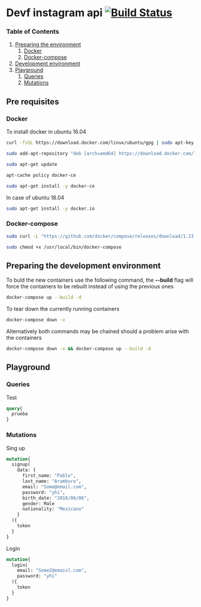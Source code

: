 # Devf instagram api [![Build Status](https://travis-ci.org/PootisPenserHere/devf-instagram-api.svg?branch=master)](https://travis-ci.org/PootisPenserHere/devf-instagram-api)

### Table of Contents
1. [Preparing the environment](#Pre-requisites)
    1. [Docker](#Docker)
    1. [Docker-compose](#Docker-compose)
2. [Development environment](#Preparing-the-development-environment)
3. [Playground](#Playground)
    1. [Queries](#Queries)
    2. [Mutations](#Mutations)

## Pre requisites
### Docker
To install docker in ubuntu 16.04
```bash
curl -fsSL https://download.docker.com/linux/ubuntu/gpg | sudo apt-key add -

sudo add-apt-repository "deb [arch=amd64] https://download.docker.com/linux/ubuntu $(lsb_release -cs) stable"

sudo apt-get update

apt-cache policy docker-ce

sudo apt-get install -y docker-ce
```

In case of ubuntu 18.04
```bash
sudo apt-get install -y docker.io
```

### Docker-compose
```bash
sudo curl -L "https://github.com/docker/compose/releases/download/1.23.1/docker-compose-$(uname -s)-$(uname -m)" -o /usr/local/bin/docker-compose

sudo chmod +x /usr/local/bin/docker-compose
```

## Preparing the development environment
To buld the new containers use the following command, the **--build** flag will force the containers to be rebuilt instead of using the previous ones
```bash
docker-compose up --build -d
```

To tear down the currently running containers
```bash
docker-compose down -v
```

Alternatively both commands may be chained should a problem arise with the containers
```bash
docker-compose down -v && docker-compose up --build -d
```

## Playground
### Queries

Test
```graphql
query{
  prueba
}
```

### Mutations

Sing up
```graphql
mutation{
  signup(
    data: {
      first_name: "Pablo",
      last_name: "Aramburo",
      email: "Some@email.com",
      password: "yhi",
      birth_date: "2018/06/06",
      gender: Male
      nationality: "Mexicano"
    }
  ){
    token
  }
}
```

Login
```graphql
mutation{
  login(
    email: "Some2@emaisl.com",
    password: "yhi"
  ){
    token
  }
}
```
